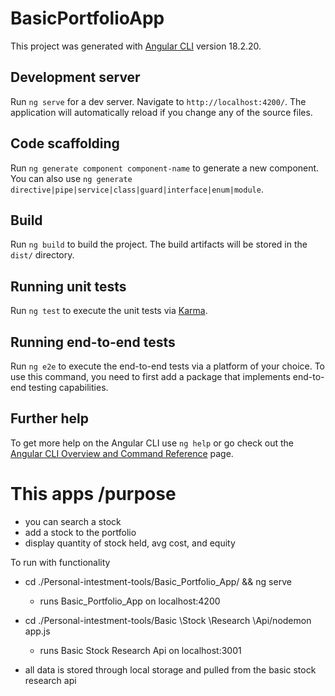 # BasicPortfolioApp

This project was generated with [Angular CLI](https://github.com/angular/angular-cli) version 18.2.20.

## Development server

Run `ng serve` for a dev server. Navigate to `http://localhost:4200/`. The application will automatically reload if you change any of the source files.

## Code scaffolding

Run `ng generate component component-name` to generate a new component. You can also use `ng generate directive|pipe|service|class|guard|interface|enum|module`.

## Build

Run `ng build` to build the project. The build artifacts will be stored in the `dist/` directory.

## Running unit tests

Run `ng test` to execute the unit tests via [Karma](https://karma-runner.github.io).

## Running end-to-end tests

Run `ng e2e` to execute the end-to-end tests via a platform of your choice. To use this command, you need to first add a package that implements end-to-end testing capabilities.

## Further help

To get more help on the Angular CLI use `ng help` or go check out the [Angular CLI Overview and Command Reference](https://angular.dev/tools/cli) page.

# This apps /purpose

- you can search a stock
- add a stock to the portfolio
- display quantity of stock held, avg cost, and equity

To run with functionality

- cd ./Personal-intestment-tools/Basic_Portfolio_App/ && ng serve 
    - runs Basic_Portfolio_App on localhost:4200

- cd ./Personal-intestment-tools/Basic \Stock \Research \Api/nodemon app.js
    - runs Basic Stock Research Api on localhost:3001

- all data is stored through local storage and pulled from the basic stock research api